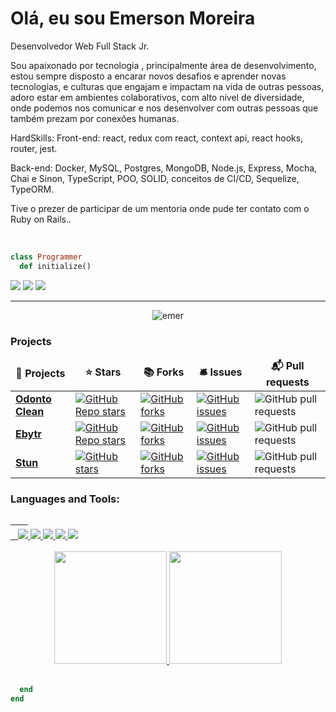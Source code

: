 # Olá, eu sou Emerson Moreira

<p>Desenvolvedor Web Full Stack Jr.

Sou apaixonado por tecnologia , principalmente área de desenvolvimento, estou sempre disposto a encarar novos desafios e aprender novas tecnologias, e culturas que engajam e impactam na vida de outras pessoas, adoro estar em ambientes colaborativos, com alto nível de diversidade, onde podemos nos comunicar e nos desenvolver com outras pessoas que também prezam por conexões humanas.

HardSkills:
Front-end: react, redux com react, context api, react hooks, router, jest.

Back-end: Docker, MySQL, Postgres, MongoDB, Node.js, Express, Mocha, Chai e Sinon, TypeScript, POO, SOLID, conceitos de CI/CD, Sequelize, TypeORM.

Tive o prezer de participar de um mentoria onde pude ter contato com o Ruby on Rails..</p><br/>

```ruby
class Programmer
  def initialize()
```

[<img src="https://img.shields.io/badge/linkedin-%230077B5.svg?&style=for-the-badge&logo=linkedin&logoColor=white" />](https://www.linkedin.com/in/emerson-moreira/) [<img src="https://img.shields.io/badge/twitter-%231DA1F2.svg?&style=for-the-badge&logo=twitter&logoColor=white" />](https://twitter.com/eemr3) [<img src = "https://img.shields.io/badge/facebook-%231877F2.svg?&style=for-the-badge&logo=facebook&logoColor=white">](https://www.facebook.com/Archimonder)

---

<p align="center"> <img src="https://komarev.com/ghpvc/?username=eemr3" alt="emer" /> </p>

<h3>Projects</h3>
<table>
  <thead align="center">
    <tr border: none;>
      <td><b>🎁 Projects</b></td>
      <td><b>⭐ Stars</b></td>
      <td><b>📚 Forks</b></td>
      <td><b>🛎 Issues</b></td>
      <td><b>📬 Pull requests</b></td>
    </tr>
  </thead>
  <tbody>
    <tr>
	<td><a href="https://github.com/eemr3/odonto-clean"><b>Odonto Clean</b></a></td>
	    <td><a href="https://github.com/eemr3/odonto-clean/stargazers"><img alt="GitHub Repo stars" src="https://img.shields.io/github/stars/eemr3/odonto-clean"></a></td>
	   <td><a href="https://github.com/eemr3/odonto-clean/network"><img alt="GitHub forks" src="https://img.shields.io/github/forks/eemr3/odonto-clean"></a>
	<td><a href="https://github.com/eemr3/odonto-clean/stargazers/issues"><img alt="GitHub issues" src="https://img.shields.io/github/issues/eemr3/odonto-clean"></a></td>
	<td><img alt="GitHub pull requests" src="https://img.shields.io/github/issues-pr/eemr3/eemr3"></d>
    </tr>
    <tr>
	<td><a href="https://github.com/eemr3/project-blitzcareer"><b>Ebytr</b></a></td>
	    <td><a href="https://github.com/eemr3/project-blitzcareer/stargazers"><img alt="GitHub Repo stars" src="https://img.shields.io/github/stars/eemr3/project-blitzcareer"></a></td>
	   <td><a href="https://github.com/eemr3/project-blitzcareer/network"><img alt="GitHub forks" src="https://img.shields.io/github/forks/eemr3/project-blitzcareer"></a>
	<td><a href="https://github.com/eemr3/project-blitzcareer/stargazers/issues"><img alt="GitHub issues" src="https://img.shields.io/github/issues/eemr3/project-blitzcareer"></a></td>
	<td><img alt="GitHub pull requests" src="https://img.shields.io/github/issues-pr/eemr3/eemr3"></d>
    </tr>
        <tr>
	<td><a href="https://github.com/lucasstecher/STUN"><b>Stun</b></a></td>
	    <td><a href="https://github.com/lucasstecher/STUN/stargazers"><img alt="GitHub stars" src="https://img.shields.io/github/stars/lucasstecher/STUN"></a></td>
	    <td><a href="https://github.com/lucasstecher/STUN/network"><img alt="GitHub forks" src="https://img.shields.io/github/forks/lucasstecher/STUN"></a>
	<td><a href="https://github.com/lucasstecher/STUN/issues"><img alt="GitHub issues" src="https://img.shields.io/github/issues/lucasstecher/STUN"></a></td>
	<td><img alt="GitHub pull requests" src="https://img.shields.io/github/issues-pr/lucasstecher/lucasstecher"></d>
    </tr>
  </tbody>
</table>

 <h3 align="left">Languages and Tools:</h3>
 <div style="margin-top: 10px; width: 70%">
      <div>
        <a href="https://git-scm.com/" target="_blank">
          <img
            src="https://img.shields.io/badge/GIT-E44C30?style=for-the-badge&logo=git&logoColor=white"
            alt=""
          />
        </a>
        <a href="https://docs.github.com/pt" target="_blank">
          <img
            src="https://img.shields.io/badge/GitHub-100000?style=for-the-badge&logo=github&logoColor=white"
            alt=""
          />
        </a>
        <a href="https://developer.mozilla.org/pt-BR/docs/Web/HTML" target="_blank">
          <img
            src="https://img.shields.io/badge/HTML5-E34F26?style=for-the-badge&logo=html5&logoColor=white"
            alt=""
          />
        </a>
        <a href="https://developer.mozilla.org/pt-BR/docs/Web/css" target="_blank">
          <img
            src="https://img.shields.io/badge/CSS3-1572B6?style=for-the-badge&logo=css3&logoColor=white"
            alt=""
          />
        </a>
        <a href="https://developer.mozilla.org/pt-BR/docs/Web/javascript" target="_blank">
          <img
            src="https://img.shields.io/badge/JavaScript-F7DF1E?style=for-the-badge&logo=javascript&logoColor=black"
            alt=""
          />
        </a>
        <a href="https://www.typescriptlang.org/docs/" target="_blank">
          <img
            src="https://img.shields.io/badge/TypeScript-007ACC?style=for-the-badge&logo=typescript&logoColor=white"
            alt=""
          />
        </a>
        <a href="https://reactjs.org/" target="_blank">
          <img
            src="https://img.shields.io/badge/React-20232A?style=for-the-badge&logo=react&logoColor=61DAFB"
            alt=""
          />
        </a>
        <a href="https://nodejs.org/en/docs/" target="_blank">
          <img
            src="https://img.shields.io/badge/Node.js-43853D?style=for-the-badge&logo=node.js&logoColor=white"
            alt=""
          />
        </a>
      </div>
      <div style="margin-top: 5px">
        <a href="https://nextjs.org/" target="_blank">
          <img
            src="https://img.shields.io/badge/next.js-000000?style=for-the-badge&logo=nextdotjs&logoColor=white"
            alt=""
          />
        </a>
        <a href="https://nestjs.com/" target="_blank">
          <img
            src="https://img.shields.io/badge/nestjs-E0234E?style=for-the-badge&logo=nestjs&logoColor=white"
            alt=""
          />
        </a>
        <a href="https://redux.js.org/" target="_blank">
          <img
            src="https://img.shields.io/badge/Redux-593D88?style=for-the-badge&logo=redux&logoColor=white"
            alt=""
          />
        </a>
        <a href="https://expressjs.com/" target="_blank">
          <img src="https://img.shields.io/badge/Express.js-404D59?style=for-the-badge" />
        </a>
        <a href="https://jestjs.io/" target="_blank">
          <img
            src="https://img.shields.io/badge/Jest-99424F?style=for-the-badge&logo=Jest&logoColor=white"
          />
        </a>
        <a href="https://www.docker.com/" target="_blank">
          <img
            src="https://img.shields.io/badge/Docker-2CA5E0?style=for-the-badge&logo=docker&logoColor=white"
          />
        </a>
        <a href="https://www.mysql.com/" target="_blank">
          <img
            src="https://img.shields.io/badge/MySQL-005C84?style=for-the-badge&logo=mysql&logoColor=white"
          />
        </a>
        <a href="https://www.mongodb.com/" target="_blank">
          <img
            src="https://img.shields.io/badge/MongoDB-4EA94B?style=for-the-badge&logo=mongodb&logoColor=white"
          />
        </a>
      </div>
    </div>
  <!-- <div style="display: inline_block"><br>
	<div align="center">
	<code><img height="50" src="https://user-images.githubusercontent.com/25181517/192107854-765620d7-f909-4953-a6da-36e1ef69eea6.png" alt="HTTP" title="HTTP" /></code>
	<code><img height="50" src="https://user-images.githubusercontent.com/25181517/192108891-d86b6220-e232-423a-bf5f-90903e6887c3.png" alt="Visual Studio Code" title="Visual Studio Code" /></code>
	<code><img height="50" src="https://user-images.githubusercontent.com/25181517/192158954-f88b5814-d510-4564-b285-dff7d6400dad.png" alt="HTML" title="HTML" /></code>
	<code><img height="50" src="https://user-images.githubusercontent.com/25181517/183898674-75a4a1b1-f960-4ea9-abcb-637170a00a75.png" alt="CSS" title="CSS" /></code>
	<code><img height="50" src="https://user-images.githubusercontent.com/25181517/202896760-337261ed-ee92-4979-84c4-d4b829c7355d.png" alt="Tailwind CSS" title="Tailwind CSS" /></code>
	<code><img height="50" src="https://user-images.githubusercontent.com/25181517/117447155-6a868a00-af3d-11eb-9cfe-245df15c9f3f.png" alt="JavaScript" title="JavaScript" /></code>
	<code><img height="50" src="https://user-images.githubusercontent.com/25181517/183897015-94a058a6-b86e-4e42-a37f-bf92061753e5.png" alt="React" title="React" /></code>
	<code><img height="50" src="https://user-images.githubusercontent.com/25181517/183890598-19a0ac2d-e88a-4005-a8df-1ee36782fde1.png" alt="TypeScript" title="TypeScript" /></code>
	<code><img height="50" src="https://user-images.githubusercontent.com/25181517/183568594-85e280a7-0d7e-4d1a-9028-c8c2209e073c.png" alt="Node.js" title="Node.js" /></code>
	<code><img height="50" src="https://user-images.githubusercontent.com/25181517/183859966-a3462d8d-1bc7-4880-b353-e2cbed900ed6.png" alt="Express" title="Express" /></code>
	<code><img height="50" src="https://user-images.githubusercontent.com/25181517/187896150-cc1dcb12-d490-445c-8e4d-1275cd2388d6.png" alt="Redux" title="Redux" /></code>
	<code><img height="50" src="https://user-images.githubusercontent.com/25181517/187955005-f4ca6f1a-e727-497b-b81b-93fb9726268e.png" alt="Jest" title="Jest" /></code>
	<code><img height="50" src="https://user-images.githubusercontent.com/25181517/183896128-ec99105a-ec1a-4d85-b08b-1aa1620b2046.png" alt="MySQL" title="MySQL" /></code>
	<code><img height="50" src="https://user-images.githubusercontent.com/25181517/182884177-d48a8579-2cd0-447a-b9a6-ffc7cb02560e.png" alt="mongoDB" title="mongoDB" /></code>
</div> -->
<div> <br/>
<div align="center">
  <a href="https://github.com/eemr3">
  <img height="180em" src="https://github-readme-stats.vercel.app/api?username=eemr3&show_icons=true&theme=dracula&include_all_commits=true&count_private=true"/>
  <img height="180em" src="https://github-readme-stats.vercel.app/api/top-langs/?username=eemr3&layout=compact&langs_count=7&theme=dracula"/>
</div><br/>
	
```ruby
  end
end
```
